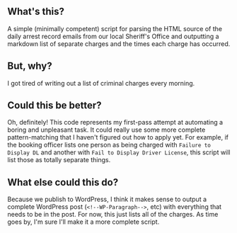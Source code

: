 ## What's this?
A simple (minimally competent) script for parsing the HTML source of the daily arrest record emails from our local Sheriff's Office and outputting a markdown list of separate charges and the times each charge has occurred.

## But, why?
I got tired of writing out a list of criminal charges every morning.

## Could this be better?
Oh, definitely! This code represents my first-pass attempt at automating a boring and unpleasant task. It could really use some more complete pattern-matching that I haven't figured out how to apply yet. For example, if the booking officer lists one person as being charged with `Failure to Display DL` and another with `Fail to Display Driver License`, this script will list those as totally separate things.

## What else could this do?
Because we publish to WordPress, I think it makes sense to output a complete WordPress post (`<!--WP-Paragraph-->`, etc) with everything that needs to be in the post. For now, this just lists all of the charges. As time goes by, I'm sure I'll make it a more complete script.